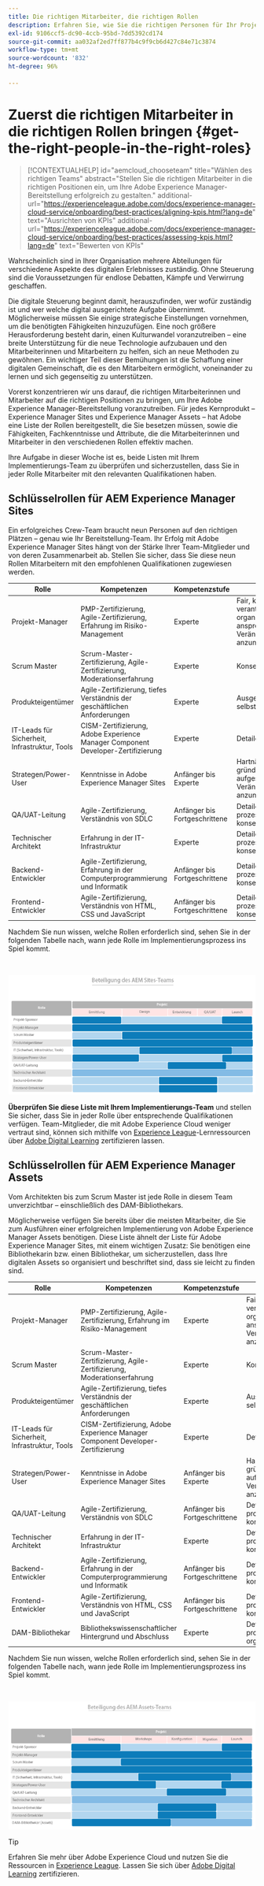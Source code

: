 ```yaml
---
title: Die richtigen Mitarbeiter, die richtigen Rollen
description: Erfahren Sie, wie Sie die richtigen Personen für Ihr Projekt auswählen und sie den richtigen Rollen zuweisen können.
exl-id: 9106ccf5-dc90-4ccb-95bd-7dd5392cd174
source-git-commit: aa032af2ed7ff877b4c9f9cb6d427c84e71c3874
workflow-type: tm+mt
source-wordcount: '832'
ht-degree: 96%

---
```


# Zuerst die richtigen Mitarbeiter in die richtigen Rollen bringen {#get-the-right-people-in-the-right-roles}

>[!CONTEXTUALHELP]
>id="aemcloud_chooseteam"
>title="Wählen des richtigen Teams"
>abstract="Stellen Sie die richtigen Mitarbeiter in die richtigen Positionen ein, um Ihre Adobe Experience Manager-Bereitstellung erfolgreich zu gestalten."
>additional-url="https://experienceleague.adobe.com/docs/experience-manager-cloud-service/onboarding/best-practices/aligning-kpis.html?lang=de" text="Ausrichten von KPIs"
>additional-url="https://experienceleague.adobe.com/docs/experience-manager-cloud-service/onboarding/best-practices/assessing-kpis.html?lang=de" text="Bewerten von KPIs"

Wahrscheinlich sind in Ihrer Organisation mehrere Abteilungen für verschiedene Aspekte des digitalen Erlebnisses zuständig. Ohne Steuerung sind die Voraussetzungen für endlose Debatten, Kämpfe und Verwirrung geschaffen.

Die digitale Steuerung beginnt damit, herauszufinden, wer wofür zuständig ist und wer welche digital ausgerichtete Aufgabe übernimmt. Möglicherweise müssen Sie einige strategische Einstellungen vornehmen, um die benötigten Fähigkeiten hinzuzufügen. Eine noch größere Herausforderung besteht darin, einen Kulturwandel voranzutreiben – eine breite Unterstützung für die neue Technologie aufzubauen und den Mitarbeiterinnen und Mitarbeitern zu helfen, sich an neue Methoden zu gewöhnen. Ein wichtiger Teil dieser Bemühungen ist die Schaffung einer digitalen Gemeinschaft, die es den Mitarbeitern ermöglicht, voneinander zu lernen und sich gegenseitig zu unterstützen.

Vorerst konzentrieren wir uns darauf, die richtigen Mitarbeiterinnen und Mitarbeiter auf die richtigen Positionen zu bringen, um Ihre Adobe Experience Manager-Bereitstellung voranzutreiben. Für jedes Kernprodukt – Experience Manager Sites und Experience Manager Assets – hat Adobe eine Liste der Rollen bereitgestellt, die Sie besetzen müssen, sowie die Fähigkeiten, Fachkenntnisse und Attribute, die die Mitarbeiterinnen und Mitarbeiter in den verschiedenen Rollen effektiv machen.

Ihre Aufgabe in dieser Woche ist es, beide Listen mit Ihrem Implementierungs-Team zu überprüfen und sicherzustellen, dass Sie in jeder Rolle Mitarbeiter mit den relevanten Qualifikationen haben.

## **Schlüsselrollen für AEM Experience Manager Sites**

Ein erfolgreiches Crew-Team braucht neun Personen auf den richtigen Plätzen – genau wie Ihr Bereitstellung-Team. Ihr Erfolg mit Adobe Experience Manager Sites hängt von der Stärke Ihrer Team-Mitglieder und von deren Zusammenarbeit ab. Stellen Sie sicher, dass Sie diese neun Rollen Mitarbeitern mit den empfohlenen Qualifikationen zugewiesen werden.

| Rolle | Kompetenzen | Kompetenzstufe | Qualitäten |
|--- |--- |--- |--- |
| Projekt-Manager | PMP-Zertifizierung, Agile-Zertifizierung, Erfahrung im Risiko-Management | Experte | Fair, konsequent, verantwortungsbewusst, organisiert, positiv, ansprechbar, bereit, Veränderungen anzunehmen |
| Scrum Master | Scrum-Master-Zertifizierung, Agile-Zertifizierung, Moderationserfahrung | Experte | Konsequent, kreativ |
| Produkteigentümer | Agile-Zertifizierung, tiefes Verständnis der geschäftlichen Anforderungen | Experte | Ausgeglichen, selbstbewusst |
| IT-Leads für Sicherheit, Infrastruktur, Tools | CISM-Zertifizierung, Adobe Experience Manager Component Developer-Zertifizierung | Experte | Detailorientiert |
| Strategen/Power-User | Kenntnisse in Adobe Experience Manager Sites | Anfänger bis Experte | Hartnäckig, neugierig, gründlich, aufgeschlossen, bereit, Veränderungen anzunehmen, kooperativ |
| QA/UAT-Leitung | Agile-Zertifizierung, Verständnis von SDLC | Anfänger bis Fortgeschrittene | Detailorientiert, prozessorientiert, konsequent |
| Technischer Architekt | Erfahrung in der IT-Infrastruktur | Experte | Detailorientiert, prozessorientiert, konsequent |
| Backend-Entwickler | Agile-Zertifizierung, Erfahrung in der Computerprogrammierung und Informatik | Anfänger bis Fortgeschrittene | Detailorientiert, prozessorientiert, konsequent |
| Frontend-Entwickler | Agile-Zertifizierung, Verständnis von HTML, CSS und JavaScript | Anfänger bis Fortgeschrittene | Detailorientiert, prozessorientiert, konsequent |

Nachdem Sie nun wissen, welche Rollen erforderlich sind, sehen Sie in der folgenden Tabelle nach, wann jede Rolle im Implementierungsprozess ins Spiel kommt.

<br>

![Überprüfen der Rollen für die Implementierung](assets/team_involvement.png)

**Überprüfen Sie diese Liste mit Ihrem Implementierungs-Team** und stellen Sie sicher, dass Sie in jeder Rolle über entsprechende Qualifikationen verfügen. Team-Mitglieder, die mit Adobe Experience Cloud weniger vertraut sind, können sich mithilfe von [Experience League](https://experienceleague.adobe.com/?lang=de#recommended/solutions/experience-manager)-Lernressourcen über [Adobe Digital Learning](https://learning.adobe.com/certification.html) zertifizieren lassen.

## **Schlüsselrollen für AEM Experience Manager Assets**

Vom Architekten bis zum Scrum Master ist jede Rolle in diesem Team unverzichtbar – einschließlich des DAM-Bibliothekars.

Möglicherweise verfügen Sie bereits über die meisten Mitarbeiter, die Sie zum Ausführen einer erfolgreichen Implementierung von Adobe Experience Manager Assets benötigen. Diese Liste ähnelt der Liste für Adobe Experience Manager Sites, mit einem wichtigen Zusatz: Sie benötigen eine Bibliothekarin bzw. einen Bibliothekar, um sicherzustellen, dass Ihre digitalen Assets so organisiert und beschriftet sind, dass sie leicht zu finden sind.

| Rolle | Kompetenzen | Kompetenzstufe | Qualitäten |
|--- |--- |--- |--- |
| Projekt-Manager | PMP-Zertifizierung, Agile-Zertifizierung, Erfahrung im Risiko-Management | Experte | Fair, konsequent, verantwortungsbewusst, organisiert, positiv, ansprechbar, bereit, Veränderungen anzunehmen |
| Scrum Master | Scrum-Master-Zertifizierung, Agile-Zertifizierung, Moderationserfahrung | Experte | Konsequent, kreativ |
| Produkteigentümer | Agile-Zertifizierung, tiefes Verständnis der geschäftlichen Anforderungen | Experte | Ausgeglichen, selbstbewusst |
| IT-Leads für Sicherheit, Infrastruktur, Tools | CISM-Zertifizierung, Adobe Experience Manager Component Developer-Zertifizierung | Experte | Detailorientiert |
| Strategen/Power-User | Kenntnisse in Adobe Experience Manager Sites | Anfänger bis Experte | Hartnäckig, neugierig, gründlich, aufgeschlossen, bereit, Veränderungen anzunehmen, kooperativ |
| QA/UAT-Leitung | Agile-Zertifizierung, Verständnis von SDLC | Anfänger bis Fortgeschrittene | Detailorientiert, prozessorientiert, konsequent |
| Technischer Architekt | Erfahrung in der IT-Infrastruktur | Experte | Detailorientiert, prozessorientiert, konsequent |
| Backend-Entwickler | Agile-Zertifizierung, Erfahrung in der Computerprogrammierung und Informatik | Anfänger bis Fortgeschrittene | Detailorientiert, prozessorientiert, konsequent |
| Frontend-Entwickler | Agile-Zertifizierung, Verständnis von HTML, CSS und JavaScript | Anfänger bis Fortgeschrittene | Detailorientiert, prozessorientiert, konsequent |
| DAM-Bibliothekar | Bibliothekswissenschaftlicher Hintergrund und Abschluss | Experte | Detailorientiert, prozessorientiert, organisiert |

Nachdem Sie nun wissen, welche Rollen erforderlich sind, sehen Sie in der folgenden Tabelle nach, wann jede Rolle im Implementierungsprozess ins Spiel kommt.

<br>

![Horizontales Balkendiagramm mit fiktiven Rollen und ihrer Beteiligung am AEM Assets-Team.](/help/overview/assets/team_involvement2.png)

>[!TIP]
>
> Erfahren Sie mehr über Adobe Experience Cloud und nutzen Sie die Ressourcen in [Experience League](https://experienceleague.adobe.com/?lang=de#recommended/solutions/experience-manager). Lassen Sie sich über [Adobe Digital Learning](https://learning.adobe.com/certification.html) zertifizieren.
